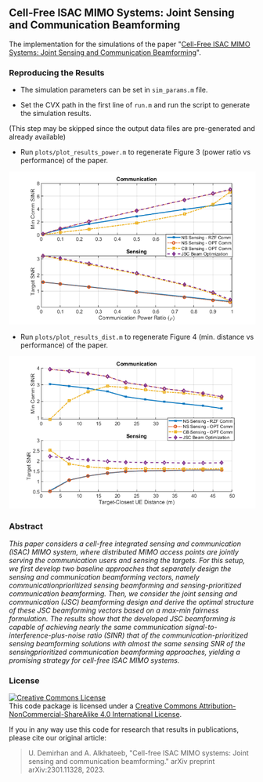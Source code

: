 ## Cell-Free ISAC MIMO Systems: Joint Sensing and Communication Beamforming

The implementation for the simulations of the paper "[Cell-Free ISAC MIMO Systems: Joint Sensing and Communication Beamforming](https://arxiv.org/abs/2301.11328)".

### Reproducing the Results

* The simulation parameters can be set in `sim_params.m` file.

* Set the CVX path in the first line of `run.m` and run the script to generate the simulation results. 

(This step may be skipped since the output data files are pre-generated and already available)

* Run `plots/plot_results_power.m` to regenerate Figure 3 (power ratio vs performance) of the paper.

![Power Figure](plots/power_vs_perf.png)

* Run `plots/plot_results_dist.m` to regenerate Figure 4 (min. distance vs performance) of the paper.

![Distance Figure](plots/dist_vs_perf.png)

### Abstract

*This paper considers a cell-free integrated sensing and communication (ISAC) MIMO system, where distributed MIMO access points are jointly serving the communication users and sensing the targets. For this setup, we first develop two baseline approaches that separately design the sensing and communication beamforming vectors, namely communicationprioritized sensing beamforming and sensing-prioritized communication beamforming. Then, we consider the joint sensing and communication (JSC) beamforming design and derive the optimal structure of these JSC beamforming vectors based on a max-min fairness formulation. The results show that the developed JSC beamforming is capable of achieving nearly the same communication signal-to-interference-plus-noise ratio (SINR) that of the communication-prioritized sensing beamforming solutions with almost the same sensing SNR of the sensingprioritized communication beamforming approaches, yielding a promising strategy for cell-free ISAC MIMO systems.*

### License

<a rel="license" href="http://creativecommons.org/licenses/by-nc-sa/4.0/"><img alt="Creative Commons License" style="border-width:0" src="https://i.creativecommons.org/l/by-nc-sa/4.0/88x31.png" /></a><br />This code package is licensed under a [Creative Commons Attribution-NonCommercial-ShareAlike 4.0 International License](https://creativecommons.org/licenses/by-nc-sa/4.0/). 

If you in any way use this code for research that results in publications, please cite our original article:

> U. Demirhan and A. Alkhateeb, "Cell-free ISAC MIMO systems: Joint sensing and communication beamforming." arXiv preprint arXiv:2301.11328, 2023.
